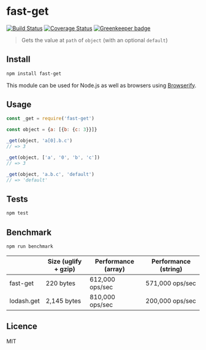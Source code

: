 # fast-get

[![Build Status](https://img.shields.io/travis/queicherius/fast-get.svg?style=flat-square)](https://travis-ci.org/queicherius/fast-get)
[![Coverage Status](https://img.shields.io/codecov/c/github/queicherius/fast-get/master.svg?style=flat-square)](https://codecov.io/github/queicherius/fast-get) [![Greenkeeper badge](https://badges.greenkeeper.io/queicherius/fast-get.svg)](https://greenkeeper.io/)

> Gets the value at `path` of `object` (with an optional `default`)

## Install

```bash
npm install fast-get
```

This module can be used for Node.js as well as browsers using [Browserify](https://github.com/substack/browserify-handbook#how-node_modules-works).

## Usage

```js
const _get = require('fast-get')

const object = {a: [{b: {c: 3}}]}

_get(object, 'a[0].b.c')
// => 3

_get(object, ['a', '0', 'b', 'c'])
// => 3

_get(object, 'a.b.c', 'default')
// => 'default'
```

## Tests

```bash
npm test
```

## Benchmark

```bash
npm run benchmark
```

|            | Size (uglify + gzip) | Performance (array) | Performance (string) |
|------------|----------------------|---------------------|----------------------|
| fast-get   | 220 bytes            | 612,000 ops/sec     | 571,000 ops/sec      |
| lodash.get | 2,145 bytes          | 810,000 ops/sec     | 200,000 ops/sec      |

## Licence

MIT
